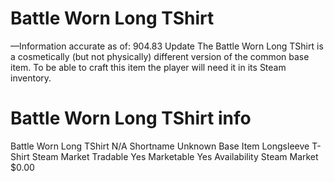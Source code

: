# Battle Worn Long TShirt

—Information accurate as of: 904.83 Update
The Battle Worn Long TShirt is a cosmetically (but not physically) different version of the common base item. To be able to craft this item the player will need it in its Steam inventory.
# Battle Worn Long TShirt info

Battle Worn Long TShirt
N/A
Shortname
Unknown
Base Item
Longsleeve T-Shirt
Steam Market
Tradable
Yes
Marketable
Yes
Availability
Steam Market
$0.00
